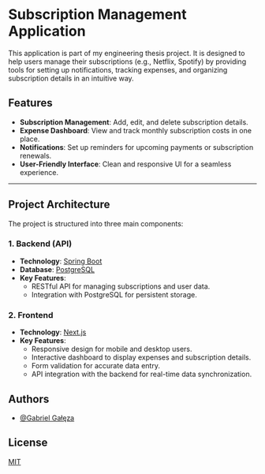 # Subscription Management Application

This application is part of my engineering thesis project. It is designed to help users manage their subscriptions (e.g., Netflix, Spotify) by providing tools for setting up notifications, tracking expenses, and organizing subscription details in an intuitive way.

## Features

- **Subscription Management**: Add, edit, and delete subscription details.
- **Expense Dashboard**: View and track monthly subscription costs in one place.
- **Notifications**: Set up reminders for upcoming payments or subscription renewals.
- **User-Friendly Interface**: Clean and responsive UI for a seamless experience.

---

## Project Architecture

The project is structured into three main components:

### 1. Backend (API)
- **Technology**: [Spring Boot](https://spring.io/projects/spring-boot)
- **Database**: [PostgreSQL](https://www.postgresql.org/)
- **Key Features**:
  - RESTful API for managing subscriptions and user data.
  - Integration with PostgreSQL for persistent storage.

### 2. Frontend
- **Technology**: [Next.js](https://nextjs.org)
- **Key Features**:
  - Responsive design for mobile and desktop users.
  - Interactive dashboard to display expenses and subscription details.
  - Form validation for accurate data entry.
  - API integration with the backend for real-time data synchronization.
## Authors

- [@Gabriel Gałęza](https://www.github.com/YoungVigz)

## License

[MIT](https://choosealicense.com/licenses/mit/)

